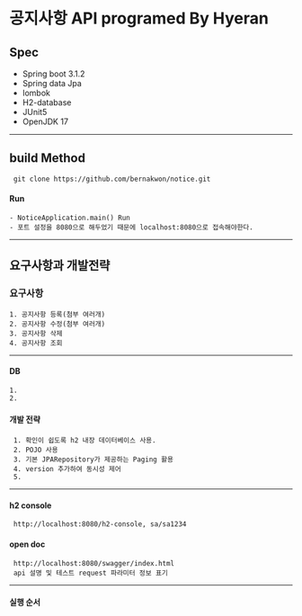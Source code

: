 공지사항 API
programed By Hyeran 
==================================
## Spec
- Spring boot 3.1.2
- Spring data Jpa
- lombok
- H2-database
- JUnit5
- OpenJDK 17
--------------------------------------------
## build Method

     git clone https://github.com/bernakwon/notice.git

#### Run
    - NoticeApplication.main() Run
    - 포트 설정을 8080으로 해두었기 때문에 localhost:8080으로 접속해야한다.

--------------------------------------------
## 요구사항과 개발전략

 ### 요구사항 
    1. 공지사항 등록(첨부 여러개)
    2. 공지사항 수정(첨부 여러개)
    3. 공지사항 삭제
    4. 공지사항 조회
-------------------------------------------

  #### DB
    1.
    2.
   
  #### 개발 전략
   
     1. 확인이 쉽도록 h2 내장 데이터베이스 사용.
     2. POJO 사용 
     3. 기본 JPARepository가 제공하는 Paging 활용 
     4. version 추가하여 동시성 제어
     5. 

     
---------------------------------------------------

   #### h2 console
     http://localhost:8080/h2-console, sa/sa1234

   #### open doc
     http://localhost:8080/swagger/index.html
     api 설명 및 테스트 request 파라미터 정보 표기     
  
---------------------------------------------  

  #### 실행 순서


